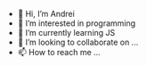 - 👋 Hi, I’m Andrei
- 👀 I’m interested in programming
- 🌱 I’m currently learning JS 
- 💞️ I’m looking to collaborate on ...
- 📫 How to reach me ...

<!---
Andron90/Andron90 is a ✨ special ✨ repository because its `README.md` (this file) appears on your GitHub profile.
You can click the Preview link to take a look at your changes.
--->
